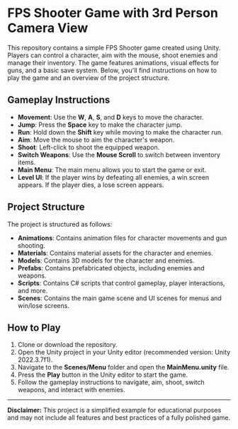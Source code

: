# FPS Shooter Game with 3rd Person Camera View

This repository contains a simple FPS Shooter game created using Unity. Players can control a character, aim with the mouse, shoot enemies and manage their inventory. The game features animations, visual effects for guns, and a basic save system. Below, you'll find instructions on how to play the game and an overview of the project structure.

## Gameplay Instructions

- **Movement**: Use the **W**, **A**, **S**, and **D** keys to move the character.
- **Jump**: Press the **Space** key to make the character jump.
- **Run**: Hold down the **Shift** key while moving to make the character run.
- **Aim**: Move the mouse to aim the character's weapon.
- **Shoot**: Left-click to shoot the equipped weapon.
- **Switch Weapons**: Use the **Mouse Scroll** to switch between inventory items.
- **Main Menu**: The main menu allows you to start the game or exit.
- **Level UI**: If the player wins by defeating all enemies, a win screen appears. If the player dies, a lose screen appears.

## Project Structure

The project is structured as follows:

- **Animations**: Contains animation files for character movements and gun shooting.
- **Materials**: Contains material assets for the character and enemies.
- **Models**: Contains 3D models for the character and enemies.
- **Prefabs**: Contains prefabricated objects, including enemies and weapons.
- **Scripts**: Contains C# scripts that control gameplay, player interactions, and more.
- **Scenes**: Contains the main game scene and UI scenes for menus and win/lose screens.

## How to Play

1. Clone or download the repository.
2. Open the Unity project in your Unity editor (recommended version: Unity 2022.3.7f1).
3. Navigate to the **Scenes/Menu** folder and open the **MainMenu.unity** file.
4. Press the **Play** button in the Unity editor to start the game.
5. Follow the gameplay instructions to navigate, aim, shoot, switch weapons, and interact with enemies.

---

**Disclaimer:** This project is a simplified example for educational purposes and may not include all features and best practices of a fully polished game.
